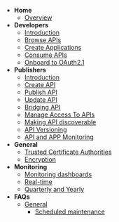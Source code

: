 - **Home**
  - [Overview](docs/home.md)
- **Developers**
  - [Introduction](docs/dev/introduction.md)
  - [Browse APIs](/docs/dev/browse-api.md)
  - [Create Applications](docs/dev/applications.md)
  - [Consume APIs](/docs/dev/consume-api.md)
  - [Onboard to OAuth2.1](docs/dev/oauth.md)
- **Publishers**
  - [Introduction](docs/publisher/introduction.md)
  - [Create API](docs/publisher/create-api.md)
  - [Publish API](docs/publisher/publish-api.md)
  - [Update API](docs/publisher/update-api.md)
  - [Bridging API](docs/publisher/bridging-apis.md)
  - [Manage Access To APIs](docs/publisher/manage-access-to-apis.md)
  - [Making API discoverable](docs/publisher/making-api-discoverable)
  - [API Versioning](docs/publisher/api-versioning.md)
  - [API and APP Monitoring](docs/publisher/api-and-app-monitoring.md)
- **General**
  - [Trusted Certificate Authorities](docs/general/trusted-certificate-authorities.md)
  - [Encryption](docs/general/encryption.md)
- **Monitoring**
  - [Monitoring dashboards](docs/monitoring/dashboards.md)
  - [Real-time](docs/monitoring/real-time.md)
  - [Quarterly and Yearly](docs/monitoring/quarterly-and-yearly.md)
- **FAQs**
  - [General](docs/faq/general/index.md)
    - [Scheduled maintenance](docs/faq/general/maintenance-schedule.md)
